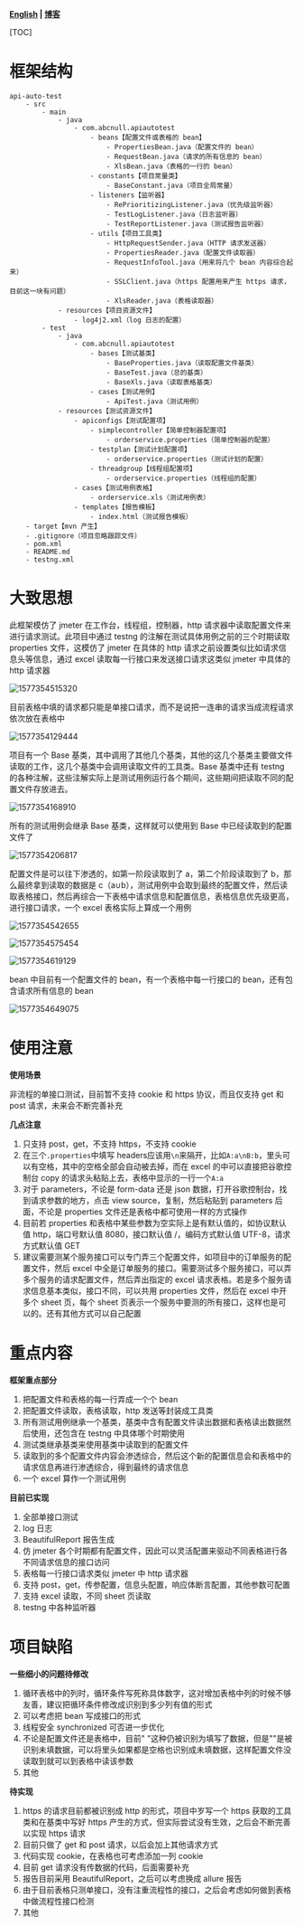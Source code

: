 **[English](https://github.com/abcnull/api-auto-test/blob/master/README.md) | [博客](https://blog.csdn.net/abcnull/article/details/103722306)**

[TOC]

# 框架结构

```
api-auto-test
	- src
		- main
			- java
				- com.abcnull.apiautotest
					- beans【配置文件或表格的 bean】
						- PropertiesBean.java（配置文件的 bean）
						- RequestBean.java（请求的所有信息的 bean）
						- XlsBean.java（表格的一行的 bean）
					- constants【项目常量类】
						- BaseConstant.java（项目全局常量）
					- listeners【监听器】
						- RePrioritizingListener.java（优先级监听器）
						- TestLogListener.java（日志监听器）
						- TestReportListener.java（测试报告监听器）
					- utils【项目工具类】
						- HttpRequestSender.java（HTTP 请求发送器）
						- PropertiesReader.java（配置文件读取器）
						- RequestInfoTool.java（用来将几个 bean 内容综合起来）
						- SSLClient.java（https 配置用来产生 https 请求，目前这一块有问题）
						- XlsReader.java（表格读取器）
			- resources【项目资源文件】
				- log4j2.xml（log 日志的配置）
		- test
			- java
				- com.abcnull.apiautotest
					- bases【测试基类】
						- BaseProperties.java（读取配置文件基类）
						- BaseTest.java（总的基类）
						- BaseXls.java（读取表格基类）
					- cases【测试用例】
						- ApiTest.java（测试用例）
			- resources【测试资源文件】
				- apiconfigs【测试配置项】
					- simplecontroller【简单控制器配置项】
						- orderservice.properties（简单控制器的配置）
					- testplan【测试计划配置项】
						- orderservice.properties（测试计划的配置）
					- threadgroup【线程组配置项】
						- orderservice.properties（线程组的配置）
				- cases【测试用例表格】
					- orderservice.xls（测试用例表）
				- templates【报告模板】
					- index.html（测试报告模板）
	- target【mvn 产生】
	- .gitignore（项目忽略跟踪文件）
	- pom.xml
	- README.md
	- testng.xml
```

# 大致思想

此框架模仿了 jmeter 在工作台，线程组，控制器，http 请求器中读取配置文件来进行请求测试。此项目中通过 testng 的注解在测试具体用例之前的三个时期读取 properties 文件，这模仿了 jmeter 在具体的 http 请求之前设置类似比如请求信息头等信息，通过 excel 读取每一行接口来发送接口请求这类似 jmeter 中具体的 http 请求器

![1577354515320](https://github.com/abcnull/Image-Resources/blob/master/api-auto-test/1577354515320.png)

目前表格中填的请求都只能是单接口请求，而不是说把一连串的请求当成流程请求依次放在表格中

![1577354129444](https://github.com/abcnull/Image-Resources/blob/master/api-auto-test/1577354129444.png)

项目有一个 Base 基类，其中调用了其他几个基类，其他的这几个基类主要做文件读取的工作，这几个基类中会调用读取文件的工具类。Base 基类中还有 testng 的各种注解，这些注解实际上是测试用例运行各个期间，这些期间把读取不同的配置文件存放进去。

![1577354168910](https://github.com/abcnull/Image-Resources/blob/master/api-auto-test/1577354168910.png)

所有的测试用例会继承 Base 基类，这样就可以使用到 Base 中已经读取到的配置文件了

![1577354206817](https://github.com/abcnull/Image-Resources/blob/master/api-auto-test/1577354206817.png)

配置文件是可以往下渗透的，如第一阶段读取到了 a，第二个阶段读取到了 b，那么最终拿到读取的数据是 c（a∪b），测试用例中会取到最终的配置文件，然后读取表格接口，然后再综合一下表格中请求信息和配置信息，表格信息优先级更高，进行接口请求，一个 excel 表格实际上算成一个用例

![1577354542655](https://github.com/abcnull/Image-Resources/blob/master/api-auto-test/1577354542655.png)

![1577354575454](https://github.com/abcnull/Image-Resources/blob/master/api-auto-test/1577354575454.png)

![1577354619129](https://github.com/abcnull/Image-Resources/blob/master/api-auto-test/1577354619129.png)

bean 中目前有一个配置文件的 bean，有一个表格中每一行接口的 bean，还有包含请求所有信息的 bean

![1577354649075](https://github.com/abcnull/Image-Resources/blob/master/api-auto-test/1577354649075.png)

# 使用注意

**使用场景**

非流程的单接口测试，目前暂不支持 cookie 和 https 协议，而且仅支持 get 和 post 请求，未来会不断完善补充

**几点注意**

1. 只支持 post，get，不支持 https，不支持 cookie
2. 在三个`.properties`中填写 headers应该用`\n`来隔开，比如`A:a\nB:b`，里头可以有空格，其中的空格全部会自动被去掉，而在 excel 的中可以直接把谷歌控制台 copy 的请求头粘贴上去，表格中显示的一行一个`A:a`
3. 对于 parameters，不论是 form-data 还是 json 数据，打开谷歌控制台，找到请求参数的地方，点击 view source，复制，然后粘贴到 parameters 后面，不论是 properties 文件还是表格中都可使用一样的方式操作
4. 目前若 properties 和表格中某些参数为空实际上是有默认值的，如协议默认值 http，端口号默认值 8080，接口默认值 /，编码方式默认值 UTF-8，请求方式默认值 GET
5. 建议需要测某个服务接口可以专门弄三个配置文件，如项目中的订单服务的配置文件，然后 excel 中全是订单服务的接口。需要测试多个服务接口，可以弄多个服务的请求配置文件，然后弄出指定的 excel 请求表格。若是多个服务请求信息基本类似，接口不同，可以共用 properties 文件，然后在 excel 中开多个 sheet 页，每个 sheet 页表示一个服务中要测的所有接口，这样也是可以的。还有其他方式可以自己配置

# 重点内容

**框架重点部分**

1. 把配置文件和表格的每一行弄成一个个 bean
2. 把配置文件读取，表格读取，http 发送等封装成工具类
3. 所有测试用例继承一个基类，基类中含有配置文件读出数据和表格读出数据然后使用，还包含在 testng 中具体哪个时期使用
4. 测试类继承基类来使用基类中读取到的配置文件
5. 读取到的多个配置文件内容会渗透综合，然后这个新的配置信息会和表格中的请求信息再进行渗透综合，得到最终的请求信息
6. 一个 excel 算作一个测试用例

**目前已实现**

1. 全部单接口测试
2. log 日志
3. BeautifulReport 报告生成
4. 仿 jmeter 各个时期都有配置文件，因此可以灵活配置来驱动不同表格进行各不同请求信息的接口访问
5. 表格每一行接口请求类似 jmeter 中 http 请求器
6. 支持 post，get，传参配置，信息头配置，响应体断言配置，其他参数可配置
7. 支持 excel 读取，不同 sheet 页读取
8. testng 中各种监听器

# 项目缺陷

**一些细小的问题待修改**

1. 循环表格中的列时，循环条件写死称具体数字，这对增加表格中列的时候不够友善，建议把循环条件修改成识别到多少列有值的形式
2. 可以考虑把 bean 写成接口的形式
3. 线程安全 synchronized 可否进一步优化
4. 不论是配置文件还是表格中，目前"    "这种仍被识别为填写了数据，但是""是被识别未填数据，可以将里头如果都是空格也识别成未填数据，这样配置文件没读取到就可以到表格中读该参数
5. 其他

**待实现**

1. https 的请求目前都被识别成 http 的形式，项目中岁写一个 https 获取的工具类和在基类中写好 https 产生的方式，但实际尝试没有生效，之后会不断完善以实现 https 请求
2. 目前只做了 get 和 post 请求，以后会加上其他请求方式
3. 代码实现 cookie，在表格也可考虑添加一列 cookie
4. 目前 get 请求没有传数据的代码，后面需要补充
5. 报告目前采用 BeautifulReport，之后可以考虑换成 allure 报告
6. 由于目前表格只测单接口，没有注重流程性的接口，之后会考虑如何做到表格中做流程性接口检测
7. 其他
